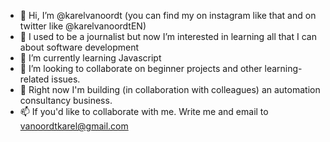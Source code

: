 - 👋 Hi, I’m @karelvanoordt (you can find my on instagram like that and on twitter like @karelvanoordtEN)
- 👀 I used to be a journalist but now I’m interested in learning all that I can about software development
- 🌱 I’m currently learning Javascript
- 💞️ I’m looking to collaborate on beginner projects and other learning-related issues.
- 🧭 Right now I'm building (in collaboration with colleagues) an automation consultancy business.
- 📫 If you'd like to collaborate with me. Write me and email to vanoordtkarel@gmail.com


